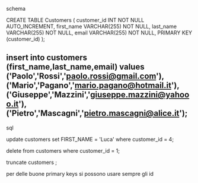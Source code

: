schema

CREATE TABLE Customers (
 customer_id INT NOT NULL AUTO_INCREMENT,
 first_name VARCHAR(255) NOT NULL,
 last_name VARCHAR(255) NOT NULL,
 email VARCHAR(255) NOT NULL,
 PRIMARY KEY (customer_id)
);

insert into customers (first_name,last_name,email)
values ('Paolo','Rossi','paolo.rossi@gmail.com'),
('Mario','Pagano','mario.pagano@hotmail.it'),
('Giuseppe','Mazzini','giuseppe.mazzini@yahooo.it'),
('Pietro','Mascagni','pietro.mascagni@alice.it');
-------------------------------------------------------------------------------------------
sql

update customers 
set FIRST_NAME = 'Luca'
where customer_id = 4;

delete from customers 
where customer_id = 1;

truncate customers ;


per delle buone primary keys si possono usare sempre gli id
